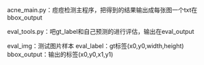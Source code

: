 
acne_main.py：痘痘检测主程序，把得到的结果输出成每张图一个txt在bbox_output

eval_tools.py：吧gt_label和自己预测的进行评估，输出在eval_output

eval_img：测试图片样本
eval_label：gt标签(x0,y0,width,height)
bbox_output：输出的标签(x0,y0,x1,y1)


